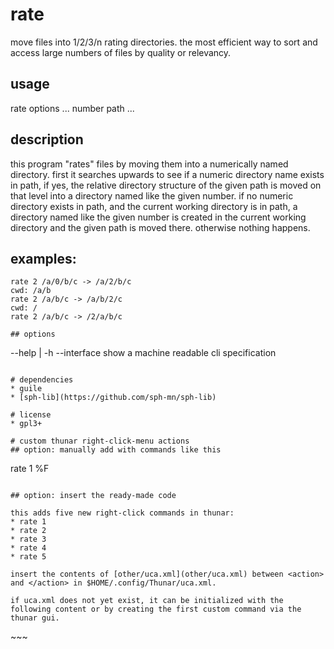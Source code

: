 # rate
move files into 1/2/3/n rating directories. the most efficient way to sort and access large numbers of files by quality or relevancy.

## usage
rate options ... number path ...

## description
this program "rates" files by moving them into a numerically named directory.
first it searches upwards to see if a numeric directory name exists in path, if yes, the relative directory structure of the given path is moved on that level into a directory named like the given number.
if no numeric directory exists in path, and the current working directory is in path, a directory named like the given number is created in the current working directory and the given path is moved there. otherwise nothing happens.

## examples:
~~~
rate 2 /a/0/b/c -> /a/2/b/c
cwd: /a/b
rate 2 /a/b/c -> /a/b/2/c
cwd: /
rate 2 /a/b/c -> /2/a/b/c

## options
~~~
--help | -h
--interface  show a machine readable cli specification
~~~

# dependencies
* guile
* [sph-lib](https://github.com/sph-mn/sph-lib)

# license
* gpl3+

# custom thunar right-click-menu actions
## option: manually add with commands like this
~~~
rate 1 %F
~~~

## option: insert the ready-made code

this adds five new right-click commands in thunar:
* rate 1
* rate 2
* rate 3
* rate 4
* rate 5

insert the contents of [other/uca.xml](other/uca.xml) between <action> and </action> in $HOME/.config/Thunar/uca.xml.

if uca.xml does not yet exist, it can be initialized with the following content or by creating the first custom command via the thunar gui.
~~~
<?xml version="1.0" encoding="UTF-8"?>
<actions>
</actions>
~~~

